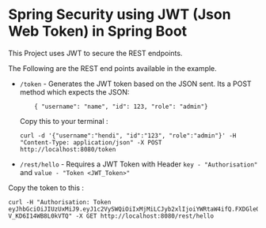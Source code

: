# Spring Security using JWT (Json Web Token) in Spring Boot

This Project uses JWT to secure the REST endpoints.

The Following are the REST end points available in the example.
- `/token` - Generates the JWT token based on the JSON sent. Its a POST method which expects the JSON:
    ```
        { "username": "name", "id": 123, "role": "admin"}
    ```

    Copy this to your terminal :
    ```
    curl -d '{"username":"hendi", "id":"123", "role":"admin"}' -H "Content-Type: application/json" -X POST http://localhost:8080/token
    ```

- `/rest/hello` - Requires a JWT Token with Header `key - "Authorisation"` and `value - "Token <JWT_Token>"`

Copy the token to this :
```
curl -H "Authorisation: Token eyJhbGciOiJIUzUxMiJ9.eyJ1c2VySWQiOiIxMjMiLCJyb2xlIjoiYWRtaW4ifQ.FXDGleOARJDDzeu6Pxfa54BFh17w0D90gWOgLTvLCVrS55Yyz_Cm7nK0RC0cM1Are6eg-V_KD6I14WB8L0kVTQ" -X GET http://localhost:8080/rest/hello
```